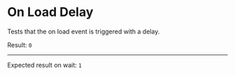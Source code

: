 # On Load Delay

Tests that the on load event is triggered with a delay.

<div data-signals-result="false" data-on-load__delay.100ms="$result = true" >
  Result:
  <code id="result" data-text="$result ? 1 : 0">0</code>
  <hr />
  Expected result on wait: <code>1</code>
</div>
